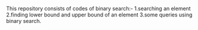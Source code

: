 This repository consists of codes of binary search:-
1.searching an element 
2.finding lower bound and upper bound of an element
3.some queries using binary search.
